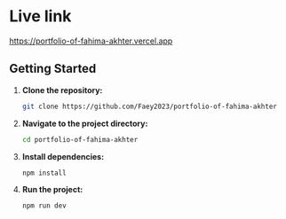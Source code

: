 # Live link

https://portfolio-of-fahima-akhter.vercel.app

## Getting Started

1. **Clone the repository:**

   ```bash
   git clone https://github.com/Faey2023/portfolio-of-fahima-akhter

   ```

2. **Navigate to the project directory:**

   ```bash
   cd portfolio-of-fahima-akhter
   ```

3. **Install dependencies:**

   ```bash
   npm install
   ```

4. **Run the project:**
   ```bash
   npm run dev
   ```
